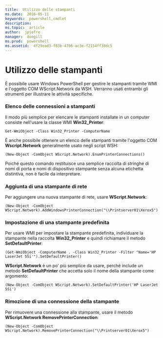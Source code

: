 ```yaml
---
title:  Utilizzo delle stampanti
ms.date:  2016-05-11
keywords:  powershell,cmdlet
description:  
ms.topic:  article
author:  jpjofre
manager:  dongill
ms.prod:  powershell
ms.assetid:  4f29ead3-f83b-4706-ac3e-f2154ff38dc5
---
```


# Utilizzo delle stampanti
È possibile usare Windows PowerShell per gestire le stampanti tramite WMI e l'oggetto COM WScript.Network da WSH. Verranno usati entrambi gli strumenti per illustrare le attività specifiche.

### Elenco delle connessioni a stampanti
Il modo più semplice per elencare le stampanti installate in un computer consiste nell'usare la classe WMI **Win32_Printer**:

```
Get-WmiObject -Class Win32_Printer -ComputerName
```

È anche possibile ottenere un elenco delle stampanti tramite l'oggetto COM **Wscript.Network** generalmente usato negli script WSH:

```
(New-Object -ComObject WScript.Network).EnumPrinterConnections()
```

Poiché questo comando restituisce una semplice raccolta di stringhe di nomi di porta e nomi di dispositivo stampante senza alcuna etichetta distintiva, non è facile da interpretare.

### Aggiunta di una stampante di rete
Per aggiungere una nuova stampante di rete, usare **WScript.Network**:

```
(New-Object -ComObject WScript.Network).AddWindowsPrinterConnection("\\Printserver01\Xerox5")
```

### Impostazione di una stampante predefinita
Per usare WMI per impostare la stampante predefinita, individuare la stampante nella raccolta **Win32_Printer** e quindi richiamare il metodo **SetDefaultPrinter**:

```
(Get-WmiObject -ComputerName . -Class Win32_Printer -Filter "Name='HP LaserJet 5Si'").SetDefaultPrinter()
```

**WScript.Network** è un po' più semplice da usare, perché include un metodo **SetDefaultPrinter** che accetta solo il nome della stampante come argomento:

```
(New-Object -ComObject WScript.Network).SetDefaultPrinter('HP LaserJet 5Si')
```

### Rimozione di una connessione della stampante
Per rimuovere una connessione alla stampante, usare il metodo **WScript.Network RemovePrinterConnection**:

```
(New-Object -ComObject WScript.Network).RemovePrinterConnection("\\Printserver01\Xerox5")
```



<!--HONumber=May16_HO2-->


